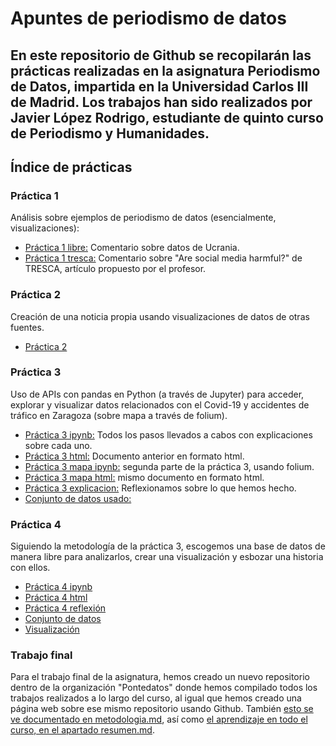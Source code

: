 # Apuntes de periodismo de datos
## En este repositorio de Github se recopilarán las prácticas realizadas en la asignatura Periodismo de Datos, impartida en la Universidad Carlos III de Madrid. Los trabajos han sido realizados por Javier López Rodrigo, estudiante de quinto curso de Periodismo y Humanidades.

## Índice de prácticas
### Práctica 1
Análisis sobre ejemplos de periodismo de datos (esencialmente, visualizaciones):
- [Práctica 1 libre:](practica-1-libre.md) Comentario sobre datos de Ucrania.
- [Práctica 1 tresca:](practica-1-tresca.md) Comentario sobre "Are social media harmful?" de TRESCA, artículo propuesto por el profesor.
### Práctica 2
Creación de una noticia propia usando visualizaciones de datos de otras fuentes.
- [Práctica 2](practica-2.md)
### Práctica 3
Uso de APIs con pandas en Python (a través de Jupyter) para acceder, explorar y visualizar datos relacionados con el Covid-19 y accidentes de tráfico en Zaragoza (sobre mapa a través de folium). 
- [Práctica 3 ipynb:](api-covid19-python-y-pandas.ipynb) Todos los pasos llevados a cabos con explicaciones sobre cada uno.
- [Práctica 3 html:](api-covid19-python-y-pandas.html) Documento anterior en formato html.
- [Práctica 3 mapa ipynb:](api-pandas-folium.ipynb) segunda parte de la práctica 3, usando folium.
- [Práctica 3 mapa html:](api-pandas-folium.html) mismo documento en formato html.
- [Práctica 3 explicacion:](practica-3-explicación.md) Reflexionamos sobre lo que hemos hecho.
- [Conjunto de datos usado:](prueba-con-python.ipynb)
### Práctica 4
Siguiendo la metodología de la práctica 3, escogemos una base de datos de manera libre para analizarlos, crear una visualización y esbozar una historia con ellos.
- [Práctica 4 ipynb](python-api-libre-pandas.ipynb)
- [Práctica 4 html](python-api-libre-pandas.html)
- [Práctica 4 reflexión](practica-4.md)
- [Conjunto de datos](practica-4.csv)
- [Visualización](practica-4.png)
### Trabajo final
Para el trabajo final de la asignatura, hemos creado un nuevo repositorio dentro de la organización "Pontedatos" donde hemos compilado todos los trabajos realizados a lo largo del curso, al igual que hemos creado una página web sobre ese mismo repositorio usando Github. También [esto se ve documentado en metodologia.md](metodología.md), así como [el aprendizaje en todo el curso, en el apartado resumen.md](resumen.md). 
